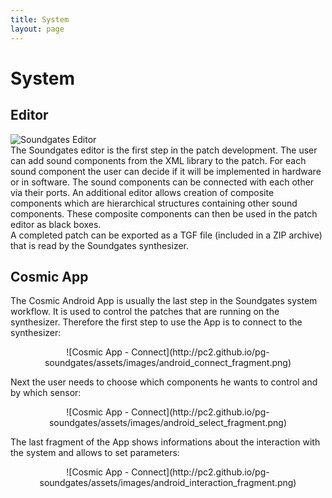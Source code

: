 ```yaml
---
title: System
layout: page
---
```

# System
## Editor
![Soundgates Editor](http://pc2.github.io/pg-soundgates/assets/images/system_editor.png)  
The Soundgates editor is the first step in the patch development. The user can add sound components from the XML library to the patch. For each sound component the user can decide if it will be implemented in hardware or in software. The sound components can be connected with each other via their ports. An additional editor allows creation of composite components which are hierarchical structures containing other sound components. These composite components can then be used in the patch editor as black boxes.  
A completed patch can be exported as a TGF file (included in a ZIP archive) that is read by the Soundgates synthesizer.

## Cosmic App

The Cosmic Android App is usually the last step in the Soundgates system workflow.
It is used to control the patches that are running on the synthesizer.
Therefore the first step to use the App is to connect to the synthesizer:  
<p align="center">![Cosmic App - Connect](http://pc2.github.io/pg-soundgates/assets/images/android_connect_fragment.png)  </p>
Next the user needs to choose which components he wants to control and by which sensor:  
<p align="center">![Cosmic App - Connect](http://pc2.github.io/pg-soundgates/assets/images/android_select_fragment.png)  </p>
The last fragment of the App shows informations about the interaction with the system and allows to set parameters:  
<p align="center">![Cosmic App - Connect](http://pc2.github.io/pg-soundgates/assets/images/android_interaction_fragment.png)  </p>
